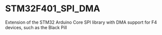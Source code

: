 # STM32F401_SPI_DMA
Extension of the STM32 Arduino Core SPI library with DMA support for F4 devices, such as the Black Pill
